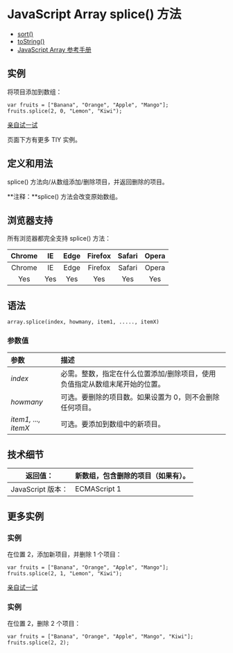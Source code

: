 # JavaScript Array splice() 方法

- [sort()](https://www.w3school.com.cn/jsref/jsref_sort.asp)
- [toString()](https://www.w3school.com.cn/jsref/jsref_tostring_array.asp)
- [JavaScript Array 参考手册](https://www.w3school.com.cn/jsref/jsref_obj_array.asp)

## 实例

将项目添加到数组：

```
var fruits = ["Banana", "Orange", "Apple", "Mango"];
fruits.splice(2, 0, "Lemon", "Kiwi");
```

[亲自试一试](https://www.w3school.com.cn/tiy/t.asp?f=jsck_splice_1)

页面下方有更多 TIY 实例。

## 定义和用法

splice() 方法向/从数组添加/删除项目，并返回删除的项目。

**注释：**splice() 方法会改变原始数组。

## 浏览器支持

所有浏览器都完全支持 splice() 方法：

| Chrome |  IE  | Edge | Firefox | Safari | Opera |
| :----: | :--: | :--: | :-----: | :----: | :---: |
| Chrome |  IE  | Edge | Firefox | Safari | Opera |
|  Yes   | Yes  | Yes  |   Yes   |  Yes   |  Yes  |

## 语法

```
array.splice(index, howmany, item1, ....., itemX)
```

### 参数值

| 参数                | 描述                                                         |
| :------------------ | :----------------------------------------------------------- |
| *index*             | 必需。整数，指定在什么位置添加/删除项目，使用负值指定从数组末尾开始的位置。 |
| *howmany*           | 可选。要删除的项目数。如果设置为 0，则不会删除任何项目。     |
| *item1, ..., itemX* | 可选。要添加到数组中的新项目。                               |

## 技术细节

| 返回值：          | 新数组，包含删除的项目（如果有）。 |
| ----------------- | ---------------------------------- |
| JavaScript 版本： | ECMAScript 1                       |

## 更多实例

### 实例

在位置 2，添加新项目，并删除 1 个项目：

```
var fruits = ["Banana", "Orange", "Apple", "Mango"];
fruits.splice(2, 1, "Lemon", "Kiwi");
```

[亲自试一试](https://www.w3school.com.cn/tiy/t.asp?f=jsck_splice_2)

### 实例

在位置 2，删除 2 个项目：

```
var fruits = ["Banana", "Orange", "Apple", "Mango", "Kiwi"];
fruits.splice(2, 2);
```